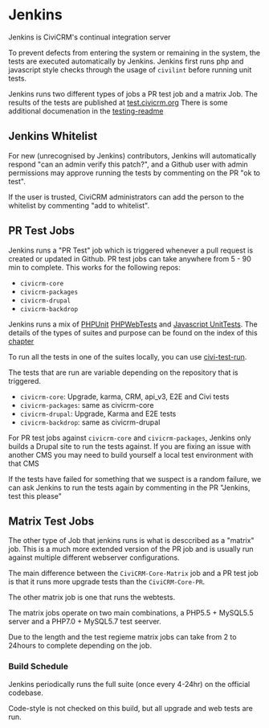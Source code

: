 # Jenkins

Jenkins is CiviCRM's continual integration server

To prevent defects from entering the system or remaining in the system, the tests are executed automatically by Jenkins. Jenkins first runs php and javascript style checks through the usage of `civilint` before running unit tests.

Jenkins runs two different types of jobs a PR test job and a matrix Job. The results of the tests are published at [test.civicrm.org](https://test.civicrm.org) There is some additional documenation in the [testing-readme](https://github.com/civicrm/civicrm-core/blob/master/tests/README.md)

## Jenkins Whitelist

For new (unrecognised by Jenkins) contributors, Jenkins will automatically respond "can an admin verify this patch?", and a Github user with admin permissions may approve running the tests by commenting on the PR "ok to test".

If the user is trusted, CiviCRM administrators can add the person to the whitelist by commenting "add to whitelist".

## PR Test Jobs

Jenkins runs a "PR Test" job which is triggered whenever a pull request is created or updated in Github. PR test jobs can take anywhere from 5 - 90 min to complete. This works for the following repos:

* `civicrm-core`
* `civicrm-packages`
* `civicrm-drupal`
* `civicrm-backdrop`

Jenkins runs a mix of [PHPUnit](/testing/phpunit.md#suites) [PHPWebTests](/testing/selenium.md) and [Javascript UnitTests](/testing/karma.md). The details of the types of suites and purpose can be found on the index of this [chapter](/testing/index.md)

To run all the tests in one of the suites locally, you can use [civi-test-run](/tools/civi-test-run.md).

The tests that are run are variable depending on the repository that is triggered.

* `civicrm-core`: Upgrade, karma, CRM, api_v3, E2E and Civi tests
* `civicrm-packages`: same as civicrm-core
* `civicrm-drupal`: Upgrade, Karma and E2E tests
* `civicrm-backdrop`: same as civicrm-drupal

For PR test jobs against `civicrm-core` and `civicrm-packages`, Jenkins only builds a Drupal site to run the tests against. If you are fixing an issue with another CMS you may need to build yourself a local test environment with that CMS

If the tests have failed for something that we suspect is a random failure, we can ask Jenkins to run the tests again by commenting in the PR "Jenkins, test this please"

## Matrix Test Jobs

The other type of Job that jenkins runs is what is desccribed as a "matrix" job. This is a much more extended version of the PR job and is usually run against multiple different webserver configurations.

The main difference between the `CiviCRM-Core-Matrix` job and a PR test job is that it runs more upgrade tests than the `CiviCRM-Core-PR`.

The other matrix job is one that runs the webtests.

The matrix jobs operate on two main combinations, a PHP5.5 + MySQL5.5 server and a PHP7.0 + MySQL5.7 test seerver.

Due to the length and the test regieme matrix jobs can take from 2 to 24hours to complete depending on the job.

### Build Schedule

Jenkins periodically runs the full suite (once every 4-24hr) on the official codebase.

Code-style is not checked on this build, but all upgrade and web tests are run.


